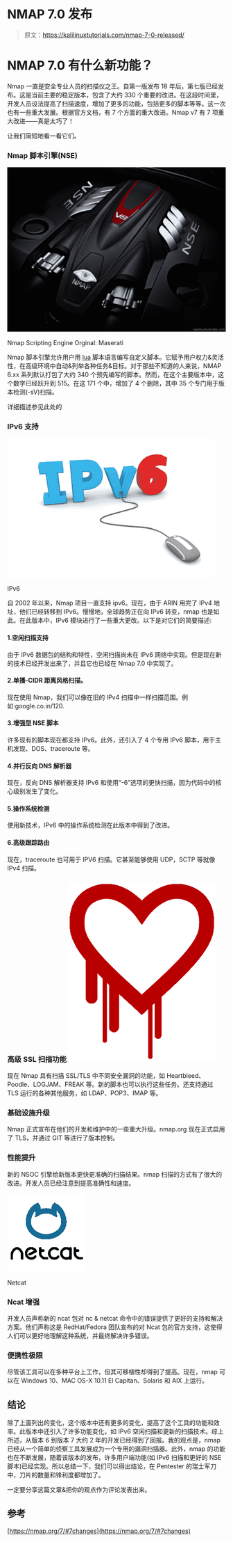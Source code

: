 # NMAP 7.0 发布

> 原文：<https://kalilinuxtutorials.com/nmap-7-0-released/>

# NMAP 7.0 有什么新功能？

Nmap 一直是安全专业人员的扫描仪之王。自第一版发布 18 年后，第七版已经发布。这是当前主要的稳定版本，包含了大约 330 个重要的改进。在这段时间里，开发人员设法提高了扫描速度，增加了更多的功能，包括更多的脚本等等。这一次也有一些重大发展。根据官方文档，有 7 个方面的重大改进。Nmap v7 有 7 项重大改进——真是太巧了！

让我们简短地看一看它们。

### Nmap 脚本引擎(NSE)

[![nmap](img/4ff852e95a238cc51dd1f5f5751a2119.png)](http://kalilinuxtutorials.com/blog/nmap-7-0-released/attachment/nse-nmap/)

Nmap Scripting Engine
Orginal: Maserati

Nmap 脚本引擎允许用户用 [lua](http://www.lua.org/about.html) 脚本语言编写自定义脚本。它赋予用户权力&灵活性，在高级环境中自动&列举各种任务&目标。对于那些不知道的人来说，NMAP 6.xx 系列默认打包了大约 340 个预先编写的脚本。然而，在这个主要版本中，这个数字已经跃升到 515。在这 171 个中，增加了 4 个删除，其中 35 个专门用于版本检测(-sV)扫描。

详细描述参见此处的

### IPv6 支持

[![ipv6](img/a1aaf55621073c8f6e24596da407fcd6.png)](http://kalilinuxtutorials.com/blog/nmap-7-0-released/attachment/ipv6-artwork/)

IPv6

自 2002 年以来，Nmap 项目一直支持 ipv6。现在，由于 ARIN 用完了 IPv4 地址，他们已经转移到 IPv6。慢慢地，全球趋势正在向 IPv6 转变，nmap 也是如此。在此版本中，IPv6 模块进行了一些重大更改。以下是对它们的简要描述:

#### 1.空闲扫描支持

由于 IPv6 数据包的结构和特性，空闲扫描尚未在 IPv6 网络中实现。但是现在新的技术已经开发出来了，并且它也已经在 Nmap 7.0 中实现了。

#### 2.单播-CIDR 距离风格扫描。

现在使用 Nmap，我们可以像在旧的 IPv4 扫描中一样扫描范围。例如:google.co.in/120.

#### 3.增强型 NSE 脚本

许多现有的脚本现在都支持 IPv6。此外，还引入了 4 个专用 IPv6 脚本，用于主机发现、DOS、traceroute 等。

#### 4.并行反向 DNS 解析器

现在，反向 DNS 解析器支持 IPv6 和使用“-6”选项的更快扫描，因为代码中的核心级别发生了变化。

#### 5.操作系统检测

使用新技术，IPv6 中的操作系统检测在此版本中得到了改进。

#### 6.高级跟踪路由

现在，traceroute 也可用于 IPV6 扫描。它甚至能够使用 UDP，SCTP 等就像 IPv4 扫描。

### 高级 SSL 扫描功能 [![heartbleed](img/d963e7d4c867ff8a82c1bfc134c9a8ca.png)](http://kalilinuxtutorials.com/blog/nmap-7-0-released/attachment/heartbleed/)

现在 Nmap 具有扫描 SSL/TLS 中不同安全漏洞的功能，如 Heartbleed、Poodle、LOGJAM、FREAK 等。新的脚本也可以执行这些任务。还支持通过 TLS 运行的各种其他服务，如 LDAP、POP3、IMAP 等。

### 基础设施升级

Nmap 正式宣布在他们的开发和维护中的一些重大升级。nmap.org 现在正式启用了 TLS，并通过 GIT 等进行了版本控制。

### 性能提升

新的 NSOC 引擎给新版本更快更准确的扫描结果。nmap 扫描的方式有了很大的改进。开发人员已经注意到提高准确性和速度。

[![netcat](img/21c1dc8e70d721c6d10b4d56f1a0041c.png)](http://kalilinuxtutorials.com/blog/nmap-7-0-released/attachment/netcat_180/)

Netcat

### Ncat 增强

开发人员声称新的 ncat 包对 nc & netcat 命令中的错误提供了更好的支持和解决方案。他们声称这是 RedHat/Fedora 团队宣布的对 Ncat 包的官方支持，这使得人们可以更好地理解这种系统，并最终解决许多错误。

### 便携性极限

尽管该工具可以在多种平台上工作，但其可移植性却得到了提高。现在，nmap 可以在 Windows 10、MAC OS-X 10.11 El Capitan、Solaris 和 AIX 上运行。

## 结论

除了上面列出的变化，这个版本中还有更多的变化，提高了这个工具的功能和效率。此版本中还引入了许多功能变化，如 IPv6 空闲扫描和更新的扫描技术。综上所述，从版本 6 到版本 7 大约 2 年的开发已经得到了回报。我的观点是，nmap 已经从一个简单的侦察工具发展成为一个专用的漏洞扫描器。此外，nmap 的功能也在不断发展，随着该版本的发布，许多用户端功能(如 IPv6 扫描和更好的 NSE 脚本)已经实现。所以总结一下，我们可以得出结论，在 Pentester 的瑞士军刀中，刀片的数量和锋利度都增加了。

一定要分享这篇文章&把你的观点作为评论发表出来。

## 参考

[https://nmap.org/7/#7changes](https://nmap.org/7/#7changes)